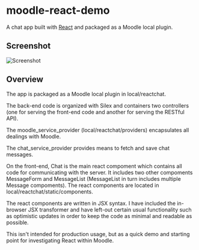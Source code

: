 # moodle-react-demo
A chat app built with [React](https://facebook.github.io/react/) and packaged as a Moodle local plugin.

## Screenshot
![Screenshot](https://github.com/tonyblundell/moodle-react-demo/blob/master/screenshot.jpg)

## Overview
The app is packaged as a Moodle local plugin in local/reactchat.

The back-end code is organized with Silex and containers two controllers (one for serving the front-end code and another for serving the RESTful API).

The moodle_service_provider (local/reactchat/providers) encapsulates all dealings with Moodle.

The chat_service_provider provides means to fetch and save chat messages.

On the front-end, Chat is the main react compoment which contains all code for communicating with the server. It includes two other compoments MessageForm and MessageList (MessageList in turn includes multiple Message compoments). The react components are located in local/reactchat/static/components.

The react components are written in JSX syntax. I have included the in-browser JSX transformer and have left-out certain usual functionality such as optimistic updates in order to keep the code as minimal and readable as possible.

This isn't intended for production usage, but as a quick demo and starting point for investigating React within Moodle.
